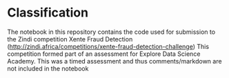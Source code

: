 # Classification
The notebook in this repository contains the code used for submission to the Zindi competition Xente Fraud Detection (http://zindi.africa/competitions/xente-fraud-detection-challenge)
This competition formed part of an assessment for Explore Data Science Academy. This was a timed assessment and thus comments/markdown are not included in the notebook
